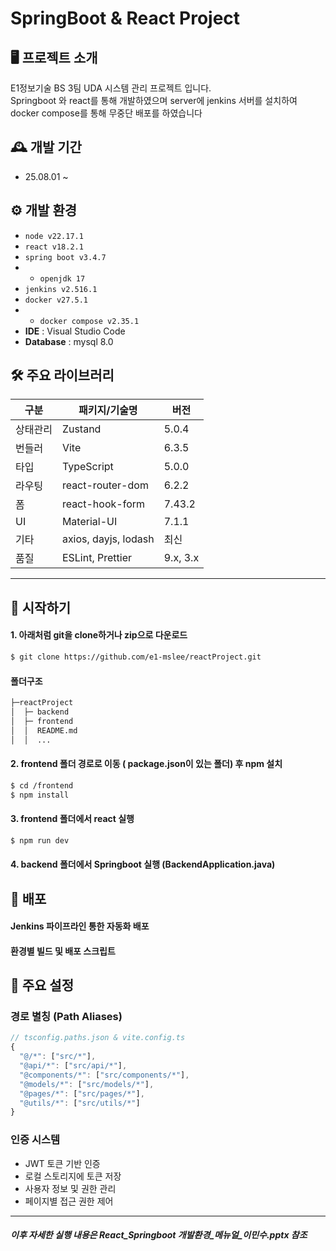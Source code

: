 # SpringBoot & React Project

## 🖥️ 프로젝트 소개
E1정보기술 BS 3팀 UDA 시스템 관리 프로젝트 입니다. 
<br>
Springboot 와 react를 통해 개발하였으며 server에 jenkins 서버를 설치하여 docker compose를 통해 무중단 배포를 하였습니다
<br>

## 🕰️ 개발 기간
* 25.08.01 ~ 

## ⚙️ 개발 환경
- `node v22.17.1`
- `react v18.2.1`
- `spring boot v3.4.7`
- - `openjdk 17`
- `jenkins v2.516.1`
- `docker v27.5.1`
- - `docker compose v2.35.1`
- **IDE** : Visual Studio Code
- **Database** : mysql 8.0

## 🛠️ 주요 라이브러리

| 구분       | 패키지/기술명                | 버전        |
| ---------- | --------------------------- | ----------- |
| 상태관리   | Zustand                     | 5.0.4       |
| 번들러     | Vite                        | 6.3.5       |
| 타입       | TypeScript                  | 5.0.0       |
| 라우팅     | react-router-dom            | 6.2.2       |
| 폼         | react-hook-form             | 7.43.2      |
| UI         | Material-UI                 | 7.1.1       |
| 기타       | axios, dayjs, lodash        | 최신        |
| 품질       | ESLint, Prettier            | 9.x, 3.x    |

---

## 📌 시작하기

#### 1. 아래처럼 git을 clone하거나 zip으로 다운로드
```bash
$ git clone https://github.com/e1-mslee/reactProject.git
```

#### 폴더구조
```sh
├─reactProject
│  ├─ backend
│  ├─ frontend
│  │  README.md
│  │  ...

```

#### 2. frontend 폴더 경로로 이동 ( package.json이 있는 폴더) 후 npm 설치

```bash
$ cd /frontend
$ npm install
```

#### 3. frontend 폴더에서 react 실행
```bash
$ npm run dev
```
#### 4. backend 폴더에서 Springboot 실행 (BackendApplication.java)

## 🚀 배포
#### Jenkins 파이프라인 통한 자동화 배포
#### 환경별 빌드 및 배포 스크립트

## 🔧 주요 설정
### 경로 별칭 (Path Aliases)

```typescript
// tsconfig.paths.json & vite.config.ts
{
  "@/*": ["src/*"],
  "@api/*": ["src/api/*"],
  "@components/*": ["src/components/*"],
  "@models/*": ["src/models/*"],
  "@pages/*": ["src/pages/*"],
  "@utils/*": ["src/utils/*"]
}
```

### 인증 시스템

- JWT 토큰 기반 인증
- 로컬 스토리지에 토큰 저장
- 사용자 정보 및 권한 관리
- 페이지별 접근 권한 제어

---

##### 이후 자세한 실행 내용은 React_Springboot 개발환경_메뉴얼_이민수.pptx 참조
